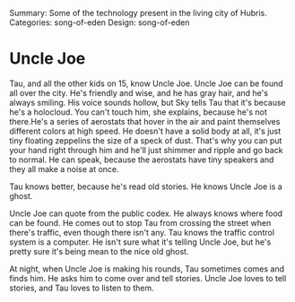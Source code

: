 Summary: Some of the technology present in the living city of Hubris.
Categories: song-of-eden
Design: song-of-eden

# Uncle Joe

Tau, and all the other kids on 15, know Uncle Joe. Uncle Joe can be found all over the city. He's friendly and wise, and he has gray hair, and he's always smiling. His voice sounds hollow, but Sky tells Tau that it's because he's a holocloud. You can't touch him, she explains, because he's not there.He's a series of aerostats that hover in the air and paint themselves different colors at high speed. He doesn't have a solid body at all, it's just tiny floating zeppelins the size of a speck of dust. That's why you can put your hand right through him and he'll just shimmer and ripple and go back to normal. He can speak, because the aerostats have tiny speakers and they all make a noise at once.

Tau knows better, because he's read old stories. He knows Uncle Joe is a ghost.

Uncle Joe can quote from the public codex. He always knows where food can be found. He comes out to stop Tau from crossing the street when there's traffic, even though there isn't any. Tau knows the traffic control system is a computer. He isn't sure what it's telling Uncle Joe, but he's pretty sure it's being mean to the nice old ghost.

At night, when Uncle Joe is making his rounds, Tau sometimes comes and finds him. He asks him to come over and tell stories. Uncle Joe loves to tell stories, and Tau loves to listen to them.
